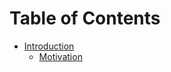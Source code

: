 # Table of Contents

* [Introduction](introduction/README.md)
  * [Motivation](introduction/Motivation.md)

